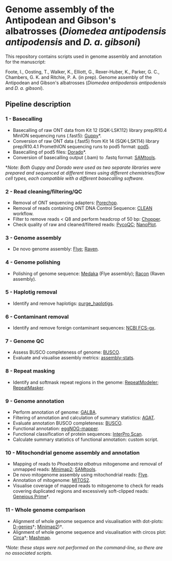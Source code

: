 # Genome assembly of the Antipodean and Gibson's albatrosses (*Diomedea antipodensis antipodensis* and *D. a. gibsoni*)
This repository contains scripts used in genome assembly and annotation for the manuscript:

Foote, I., Oosting, T., Walker, K., Elliott, G., Rexer-Huber, K., Parker, G. C., Chambers, G. K. and Ritchie, P. A. (in prep). Genome assembly of the Antipodean and Gibson's albatrosses (*Diomedea antipodensis antipodensis* and *D. a. gibsoni*).

## Pipeline description

### 1 - Basecalling
* Basecalling of raw ONT data from Kit 12 (SQK-LSK112) library prep/R10.4 MinION sequencing runs (.fast5): [Guppy](https://github.com/nanoporetech/pyguppyclient)*.
* Conversion of raw ONT data (.fast5) from Kit 14 (SQK-LSK114) library prep/R10.4.1 PromethION sequencing runs to pod5 format: [pod5](https://github.com/nanoporetech/pod5-file-format). 
* Basecalling of pod5 files: [Dorado](https://github.com/nanoporetech/dorado)*.
* Conversion of basecalling output (.bam) to .fastq format: [SAMtools](https://github.com/samtools/samtools).
  
\**Note: Both Guppy and Dorado were used as two separate libraries were prepared and sequenced at different times using different chemistries/flow cell types, each compatible with a different basecalling software.*

### 2 - Read cleaning/filtering/QC
* Removal of ONT sequencing adapters: [Porechop](https://github.com/rrwick/Porechop).
* Removal of reads containing ONT DNA Control Sequence: [CLEAN](https://github.com/rki-mf1/clean) workflow.
* Filter to remove reads < Q8 and perform headcrop of 50 bp: [Chopper](https://github.com/wdecoster/chopper).
* Check quality of raw and cleaned/filtered reads: [PycoQC](https://github.com/a-slide/pycoQC); [NanoPlot](https://github.com/wdecoster/NanoPlot).

### 3 - Genome assembly 
* De novo genome assembly: [Flye](https://github.com/mikolmogorov/Flye); [Raven](https://github.com/lbcb-sci/raven).

### 4 - Genome polishing
* Polishing of genome sequence: [Medaka](https://github.com/nanoporetech/medaka) (Flye assembly); [Racon](https://github.com/isovic/racon) (Raven assembly). 

### 5 - Haplotig removal 
* Identify and remove haplotigs: [purge_haplotigs](https://bitbucket.org/mroachawri/purge_haplotigs/src/master/). 

### 6 - Contaminant removal
* Identify and remove foreign contaminant sequences: [NCBI FCS-gx](https://github.com/ncbi/fcs). 

### 7 - Genome QC
* Assess BUSCO completeness of genome: [BUSCO](https://busco.ezlab.org/).
* Evaluate and visualise assembly metrics: [assembly-stats](https://github.com/rjchallis/assembly-stats).

### 8 - Repeat masking
* Identify and softmask repeat regions in the genome: [RepeatModeler](https://github.com/Dfam-consortium/RepeatModeler); [RepeatMasker](https://github.com/Dfam-consortium/RepeatMasker). 

### 9 - Genome annotation
* Perform annotation of genome: [GALBA](https://github.com/Gaius-Augustus/GALBA).
* Filtering of annotation and calculation of summary statistics: [AGAT](https://agat.readthedocs.io/en/latest/index.html).
* Evaluate annotation BUSCO completeness: [BUSCO](https://busco.ezlab.org/).
* Functional annotation: [eggNOG-mapper](https://github.com/eggnogdb/eggnog-mapper).
* Functional classification of protein sequences: [InterPro Scan](https://interproscan-docs.readthedocs.io/en/v5/).
* Calculate summary statistics of functional annotation: custom script. 

### 10 - Mitochondrial genome assembly and annotation
* Mapping of reads to *Phoebastria albatrus* mitogenome and removal of unmapped reads: [Minimap2](https://github.com/lh3/minimap2); [SAMtools](https://github.com/samtools/samtools).
* De novo mitogenome assembly using mitochondrial reads: [Flye](https://github.com/mikolmogorov/Flye).
* Annotation of mitogenome: [MITOS2](https://github.com/gavieira/mitos2_wrapper).
* Visualise coverage of mapped reads to mitogenome to check for reads covering duplicated regions and excessively soft-clipped reads: [Geneious Prime](https://www.geneious.com/)†. 

### 11 - Whole genome comparison
* Alignment of whole genome sequence and visualisation with dot-plots: [D-genies](https://dgenies.toulouse.inra.fr/)†; [Minimap2](https://github.com/lh3/minimap2))†.
* Alignment of whole genome sequence and visualisation with circos plot: [Circa](https://circa.omgenomics.com/)†; [Mashmap](https://github.com/marbl/MashMap).

*†Note: these steps were not performed on the command-line, so there are no associated scripts.*
